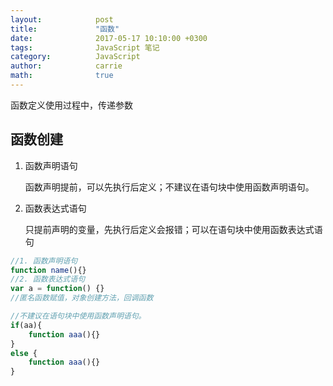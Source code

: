 ```yaml
---
layout:            post
title:             "函数"
date:              2017-05-17 10:10:00 +0300
tags:              JavaScript 笔记
category:          JavaScript
author:            carrie
math:              true
---
```

函数定义使用过程中，传递参数

## 函数创建
1. 函数声明语句
    
    函数声明提前，可以先执行后定义；不建议在语句块中使用函数声明语句。
2. 函数表达式语句

    只提前声明的变量，先执行后定义会报错；可以在语句块中使用函数表达式语句
```javascript
//1. 函数声明语句
function name(){}
//2. 函数表达式语句
var a = function() {}
//匿名函数赋值，对象创建方法，回调函数
```
```javascript
//不建议在语句块中使用函数声明语句。
if(aa){
    function aaa(){}
}
else {
    function aaa(){}
}
```



